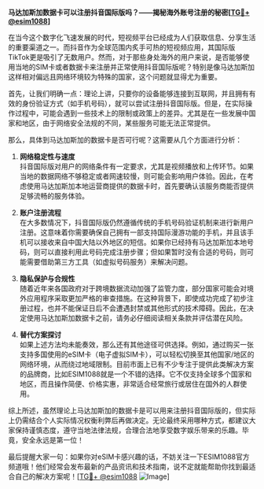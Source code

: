 **马达加斯加数据卡可以注册抖音国际版吗？——揭秘海外账号注册的秘密[[TG💪+ @esim1088](https://t.me/s/esim1088)]**

在当今这个数字化飞速发展的时代，短视频平台已经成为人们获取信息、分享生活的重要渠道之一。而抖音作为全球范围内炙手可热的短视频应用，其国际版TikTok更是吸引了无数用户。然而，对于那些身处海外的用户来说，是否能够使用当地的SIM卡或者数据卡来注册并正常使用抖音国际版呢？特别是像马达加斯加这样相对偏远且网络环境较为特殊的国家，这个问题就显得尤为重要。

首先，让我们明确一点：理论上讲，只要你的设备能够连接到互联网，并且拥有有效的身份验证方式（如手机号码），就可以尝试注册抖音国际版。但是，在实际操作过程中，可能会遇到一些技术上的限制或政策上的差异。尤其是在一些发展中国家和地区，由于网络安全法规的不同，某些服务可能无法正常提供。

那么，具体到马达加斯加的数据卡是否可行呢？这需要从几个方面进行分析：

1. **网络稳定性与速度**  
   抖音国际版对用户的网络条件有一定要求，尤其是视频播放和上传环节。如果当地的数据网络不够稳定或者网速较慢，则可能会影响用户体验。因此，在考虑使用马达加斯加本地运营商提供的数据卡时，首先要确认该服务商能否提供足够流畅的服务体验。

2. **账户注册流程**  
   在大多数情况下，抖音国际版仍然遵循传统的手机号码验证机制来进行新用户注册。这意味着你需要确保自己拥有一部支持国际漫游功能的手机，并且该手机可以接收来自中国大陆以外地区的短信。如果你已经持有马达加斯加本地号码，则可以直接利用此号码完成注册步骤；但如果暂时没有合适的号码，则可能需要借助第三方工具（如虚拟号码服务）来解决问题。

3. **隐私保护与合规性**  
   随着近年来各国政府对于跨境数据流动加强了监管力度，部分国家可能会对境外应用程序采取更加严格的审查措施。在这种背景下，即使成功完成了初步注册过程，也并不能保证日后不会遭遇封禁或其他形式的技术障碍。因此，在决定使用马达加斯加数据卡之前，请务必仔细阅读相关条款并评估潜在风险。

4. **替代方案探讨**  
   如果上述方法均未能奏效，那么还有其他途径可供选择。例如，通过购买一张支持多国使用的eSIM卡（电子虚拟SIM卡），可以轻松切换至其他国家/地区的网络环境，从而绕过地域限制。目前市面上已有不少专注于提供此类解决方案的品牌商，比如ESIM1088就是一个不错的选择。它不仅支持全球多个国家和地区，而且操作简便、价格实惠，非常适合经常旅行或居住在国外的人群使用。

综上所述，虽然理论上马达加斯加的数据卡是可以用来注册抖音国际版的，但实际上仍需结合个人实际情况权衡利弊后再做决定。无论最终采用哪种方式，都建议大家保持谨慎态度，遵守当地法律法规，合理合法地享受数字娱乐带来的乐趣。毕竟，安全永远是第一位！

最后提醒大家一句：如果你对eSIM卡感兴趣的话，不妨关注一下ESIM1088官方频道哦！他们经常会发布最新的产品资讯和技术指南，说不定就能帮助你找到最适合自己的解决方案呢！[[TG💪+ @esim1088](https://t.me/s/esim1088) ![Image](https://i.postimg.cc/4NQfJmqS/Snipaste-2025-05-13-00-14-12.png)]